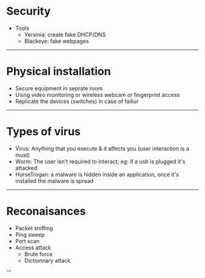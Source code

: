   # Security
  
  * Tools
    * Yersinia: create fake DHCP/DNS
    * Blackeye: fake webpages
  
  ---
  
  # Physical installation
  
  * Secure equipment in seprate room
  * Using video monitoring or wireless webcam or fingerprint access
  * Replicate the devices (switches) in case of failiur
  
  ---
  
  # Types of virus
  
  * Virus: Anything that you execute & it affects you (user interaction is a must)
  * Worm: The user isn't required to interact; eg: if a usb is plugged it's attacked
  * HorseTrogan: a malware is hidden inside an application, once it's installed the malware is spread
  
  ---
  
  # Reconaisances
  
  * Packet sniffing
  * Ping sweep
  * Port scan
  * Access attack
    * Brute force
    * Dictionnary attack
  
  
'''
